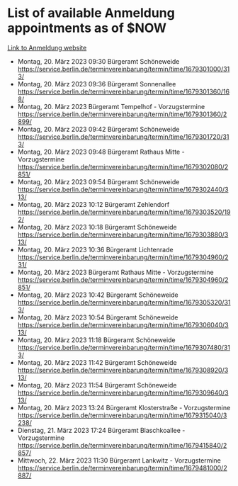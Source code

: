 # List of available Anmeldung appointments as of $NOW
[Link to Anmeldung website](https://service.berlin.de/terminvereinbarung/termin/tag.php?termin=1&anliegen[]=120686&dienstleisterlist=122210,122217,327316,122219,327312,122227,327314,122231,327346,122243,327348,122254,122252,329742,122260,329745,122262,329748,122271,327278,122273,327274,122277,327276,330436,122280,327294,122282,327290,122284,327292,122291,327270,122285,327266,122286,327264,122296,327268,150230,329760,122297,327286,122294,327284,122312,329763,122314,329775,122304,327330,122311,327334,122309,327332,317869,122281,327352,122279,329772,122283,122276,327324,122274,327326,122267,329766,122246,327318,122251,327320,122257,327322,122208,327298,122226,327300&herkunft=http%3A%2F%2Fservice.berlin.de%2Fdienstleistung%2F120686%2F)
- Montag, 20. März 2023 09:30 Bürgeramt Schöneweide https://service.berlin.de/terminvereinbarung/termin/time/1679301000/313/
- Montag, 20. März 2023 09:36 Bürgeramt Sonnenallee https://service.berlin.de/terminvereinbarung/termin/time/1679301360/168/
- Montag, 20. März 2023  Bürgeramt Tempelhof - Vorzugstermine https://service.berlin.de/terminvereinbarung/termin/time/1679301360/2899/
- Montag, 20. März 2023 09:42 Bürgeramt Schöneweide https://service.berlin.de/terminvereinbarung/termin/time/1679301720/313/
- Montag, 20. März 2023 09:48 Bürgeramt Rathaus Mitte - Vorzugstermine https://service.berlin.de/terminvereinbarung/termin/time/1679302080/2851/
- Montag, 20. März 2023 09:54 Bürgeramt Schöneweide https://service.berlin.de/terminvereinbarung/termin/time/1679302440/313/
- Montag, 20. März 2023 10:12 Bürgeramt Zehlendorf https://service.berlin.de/terminvereinbarung/termin/time/1679303520/192/
- Montag, 20. März 2023 10:18 Bürgeramt Schöneweide https://service.berlin.de/terminvereinbarung/termin/time/1679303880/313/
- Montag, 20. März 2023 10:36 Bürgeramt Lichtenrade https://service.berlin.de/terminvereinbarung/termin/time/1679304960/231/
- Montag, 20. März 2023  Bürgeramt Rathaus Mitte - Vorzugstermine https://service.berlin.de/terminvereinbarung/termin/time/1679304960/2851/
- Montag, 20. März 2023 10:42 Bürgeramt Schöneweide https://service.berlin.de/terminvereinbarung/termin/time/1679305320/313/
- Montag, 20. März 2023 10:54 Bürgeramt Schöneweide https://service.berlin.de/terminvereinbarung/termin/time/1679306040/313/
- Montag, 20. März 2023 11:18 Bürgeramt Schöneweide https://service.berlin.de/terminvereinbarung/termin/time/1679307480/313/
- Montag, 20. März 2023 11:42 Bürgeramt Schöneweide https://service.berlin.de/terminvereinbarung/termin/time/1679308920/313/
- Montag, 20. März 2023 11:54 Bürgeramt Schöneweide https://service.berlin.de/terminvereinbarung/termin/time/1679309640/313/
- Montag, 20. März 2023 13:24 Bürgeramt Klosterstraße - Vorzugstermine https://service.berlin.de/terminvereinbarung/termin/time/1679315040/3238/
- Dienstag, 21. März 2023 17:24 Bürgeramt Blaschkoallee - Vorzugstermine https://service.berlin.de/terminvereinbarung/termin/time/1679415840/2857/
- Mittwoch, 22. März 2023 11:30 Bürgeramt Lankwitz - Vorzugstermine https://service.berlin.de/terminvereinbarung/termin/time/1679481000/2887/
